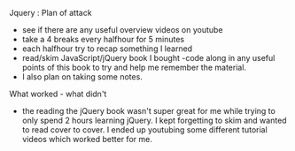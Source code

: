 Jquery : Plan of attack
  - see if there are any useful overview videos on youtube
  - take a 4 breaks every halfhour for 5 minutes
  - each halfhour try to recap something I learned
  - read/skim JavaScript/jQuery book I bought
    -code along in any useful points of this book to try and help me remember the material.
  - I also plan on taking some notes.

What worked - what didn't
  - the reading the jQuery book wasn't super great for me while trying to only spend 2 hours learning jQuery. I kept forgetting to skim and wanted to read cover to cover. I ended up youtubing some different tutorial videos which worked better for me.
